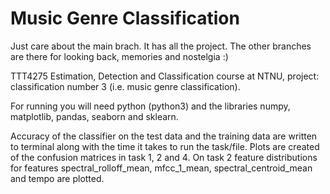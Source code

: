 # Music Genre Classification

Just care about the main brach. It has all the project. The other branches are there for looking back, memories and nostelgia :)

TTT4275 Estimation, Detection and Classification course at NTNU, project: classification number 3 (i.e. music genre classification).

For running you will need python (python3) and the libraries numpy, matplotlib, pandas, seaborn and sklearn.

Accuracy of the classifier on the test data and the training data are written to terminal along with the time it takes to run the task/file. Plots are created of the confusion matrices in task 1, 2 and 4. On task 2 feature distributions for features spectral_rolloff_mean, mfcc_1_mean, spectral_centroid_mean and tempo are plotted.
